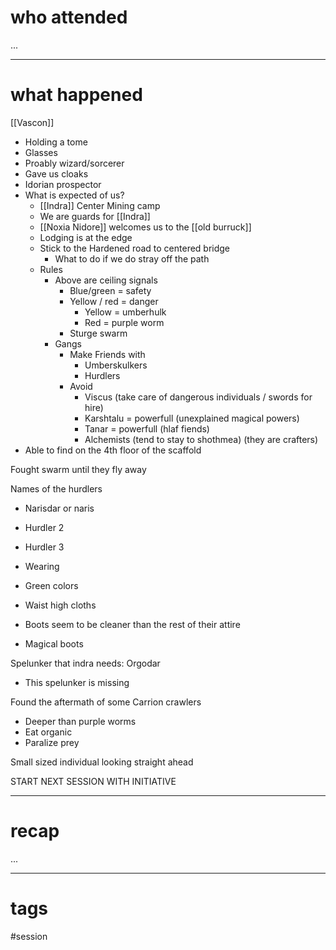 # who attended

...

---
# what happened

[[Vascon]]
- Holding a tome
- Glasses
- Proably wizard/sorcerer
- Gave us cloaks
- Idorian prospector
- What is expected of us?
	- [[Indra]] Center Mining camp
	- We are guards for [[Indra]]
	- [[Noxia Nidore]] welcomes us to the [[old burruck]]
	- Lodging is at the edge
	- Stick to the Hardened road to centered bridge
		- What to do if we do stray off the path
	- Rules
		- Above are ceiling signals
			- Blue/green = safety
			- Yellow / red = danger
				- Yellow = umberhulk
				- Red = purple worm
			- Sturge swarm
		- Gangs
			- Make Friends with
				- Umberskulkers
				- Hurdlers
			- Avoid			
				- Viscus (take care of dangerous individuals / swords for hire)
				- Karshtalu = powerfull (unexplained magical powers)
				- Tanar = powerfull (hlaf fiends)
				- Alchemists (tend to stay to shothmea) (they are crafters)
- Able to find on the 4th floor of the scaffold

Fought swarm until they fly away

Names of the hurdlers

- Narisdar or naris
- Hurdler 2
- Hurdler 3
- Wearing

- Green colors
- Waist high cloths
- Boots seem to be cleaner than the rest of their attire

- Magical boots

Spelunker that indra needs: Orgodar

- This spelunker is missing

Found the aftermath of some Carrion crawlers

- Deeper than purple worms
- Eat organic
- Paralize prey

Small sized individual looking straight ahead

START NEXT SESSION WITH INITIATIVE

---
# recap

...

---
# tags

#session